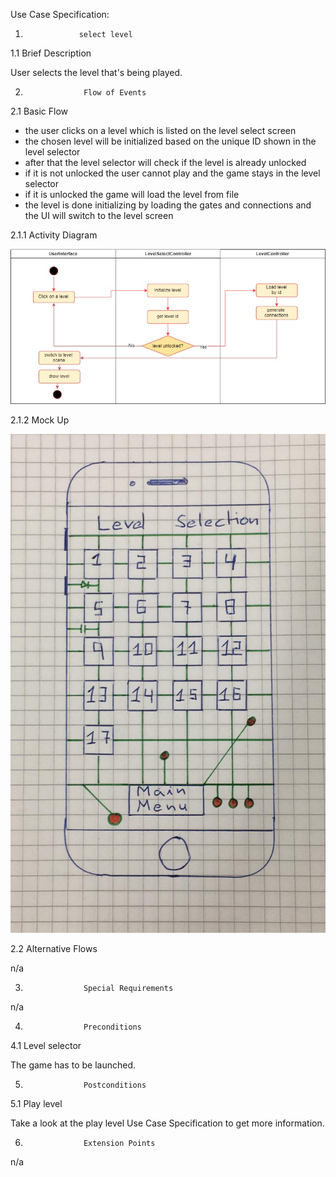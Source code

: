 

<Project LogicGame>

Use Case Specification: <Use-Case select level>


1.                 select level


1.1               Brief Description

User selects the level that's being played. 

2.                  Flow of Events
2.1               Basic Flow
* the user clicks on a level which is listed on the level select screen
* the chosen level will be initialized based on the unique ID shown in the level selector
* after that the level selector will check if the level is already unlocked
* if it is not unlocked the user cannot play and the game stays in the level selector
* if it is unlocked the game will load the level from file
* the level is done initializing by loading the gates and connections and the UI will switch to the level screen


2.1.1 Activity Diagram

![](activity%20diagram%20select%20level.jpg)

2.1.2 Mock Up

![](mock%20up%20select%20level.jpg)

2.2               Alternative Flows

n/a

3.                  Special Requirements

n/a
 

4.                  Preconditions


4.1               Level selector
 
The game has to be launched. 


5.                  Postconditions


5.1             Play level
 
Take a look at the play level Use Case Specification to get more information. 

6.                  Extension Points

n/a
 